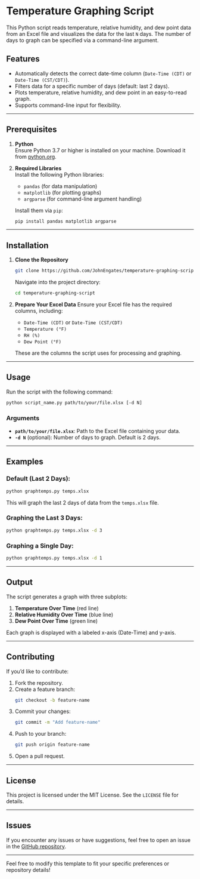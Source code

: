 # Temperature Graphing Script

This Python script reads temperature, relative humidity, and dew point data from an Excel file and visualizes the data for the last `N` days. The number of days to graph can be specified via a command-line argument.

## Features
- Automatically detects the correct date-time column (`Date-Time (CDT)` or `Date-Time (CST/CDT)`).
- Filters data for a specific number of days (default: last 2 days).
- Plots temperature, relative humidity, and dew point in an easy-to-read graph.
- Supports command-line input for flexibility.

---

## Prerequisites

1. **Python**  
   Ensure Python 3.7 or higher is installed on your machine. Download it from [python.org](https://www.python.org).

2. **Required Libraries**  
   Install the following Python libraries:
   - `pandas` (for data manipulation)
   - `matplotlib` (for plotting graphs)
   - `argparse` (for command-line argument handling)

   Install them via `pip`:
   ```bash
   pip install pandas matplotlib argparse
   ```

---

## Installation

1. **Clone the Repository**
   ```bash
   git clone https://github.com/JohnEngates/temperature-graphing-script.git
   ```
   Navigate into the project directory:
   ```bash
   cd temperature-graphing-script
   ```

2. **Prepare Your Excel Data**
   Ensure your Excel file has the required columns, including:
   - `Date-Time (CDT)` or `Date-Time (CST/CDT)`
   - `Temperature (°F) `
   - `RH (%) `
   - `Dew Point (°F) `

   These are the columns the script uses for processing and graphing.

---

## Usage

Run the script with the following command:
```bash
python script_name.py path/to/your/file.xlsx [-d N]
```

### Arguments
- **`path/to/your/file.xlsx`**: Path to the Excel file containing your data.
- **`-d N`** (optional): Number of days to graph. Default is 2 days.

---

## Examples

### Default (Last 2 Days):
```bash
python graphtemps.py temps.xlsx
```
This will graph the last 2 days of data from the `temps.xlsx` file.

### Graphing the Last 3 Days:
```bash
python graphtemps.py temps.xlsx -d 3
```

### Graphing a Single Day:
```bash
python graphtemps.py temps.xlsx -d 1
```

---

## Output
The script generates a graph with three subplots:
1. **Temperature Over Time** (red line)
2. **Relative Humidity Over Time** (blue line)
3. **Dew Point Over Time** (green line)

Each graph is displayed with a labeled x-axis (Date-Time) and y-axis.

---

## Contributing
If you’d like to contribute:
1. Fork the repository.
2. Create a feature branch:
   ```bash
   git checkout -b feature-name
   ```
3. Commit your changes:
   ```bash
   git commit -m "Add feature-name"
   ```
4. Push to your branch:
   ```bash
   git push origin feature-name
   ```
5. Open a pull request.

---

## License
This project is licensed under the MIT License. See the `LICENSE` file for details.

---

## Issues
If you encounter any issues or have suggestions, feel free to open an issue in the [GitHub repository](https://github.com/JohnEngates/temperature-graphing-script).

---

Feel free to modify this template to fit your specific preferences or repository details!
